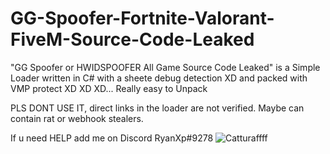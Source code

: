 # GG-Spoofer-Fortnite-Valorant-FiveM-Source-Code-Leaked

"GG Spoofer or HWIDSPOOFER All Game Source Code Leaked" is a Simple Loader written in C# with a sheete debug detection XD and packed with VMP protect XD XD XD... Really easy to Unpack

PLS DONT USE IT, direct links in the loader are not verified. Maybe can contain rat or webhook stealers.

If u need HELP add me on Discord  RyanXp#9278
![Catturaffff](https://user-images.githubusercontent.com/104157981/166569342-d920d228-3c51-4a46-931d-6d1ea00a4417.PNG)
